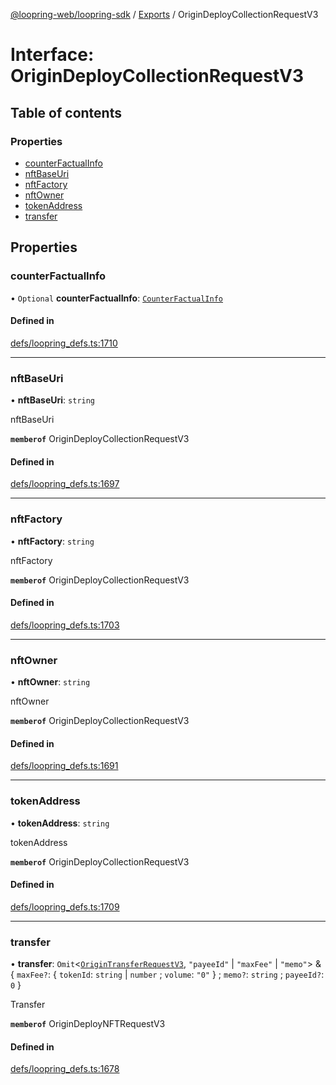 [@loopring-web/loopring-sdk](../README.md) / [Exports](../modules.md) / OriginDeployCollectionRequestV3

# Interface: OriginDeployCollectionRequestV3

## Table of contents

### Properties

- [counterFactualInfo](OriginDeployCollectionRequestV3.md#counterfactualinfo)
- [nftBaseUri](OriginDeployCollectionRequestV3.md#nftbaseuri)
- [nftFactory](OriginDeployCollectionRequestV3.md#nftfactory)
- [nftOwner](OriginDeployCollectionRequestV3.md#nftowner)
- [tokenAddress](OriginDeployCollectionRequestV3.md#tokenaddress)
- [transfer](OriginDeployCollectionRequestV3.md#transfer)

## Properties

### counterFactualInfo

• `Optional` **counterFactualInfo**: [`CounterFactualInfo`](CounterFactualInfo.md)

#### Defined in

[defs/loopring_defs.ts:1710](https://github.com/Loopring/loopring_sdk/blob/427d9da/src/defs/loopring_defs.ts#L1710)

___

### nftBaseUri

• **nftBaseUri**: `string`

nftBaseUri

**`memberof`** OriginDeployCollectionRequestV3

#### Defined in

[defs/loopring_defs.ts:1697](https://github.com/Loopring/loopring_sdk/blob/427d9da/src/defs/loopring_defs.ts#L1697)

___

### nftFactory

• **nftFactory**: `string`

nftFactory

**`memberof`** OriginDeployCollectionRequestV3

#### Defined in

[defs/loopring_defs.ts:1703](https://github.com/Loopring/loopring_sdk/blob/427d9da/src/defs/loopring_defs.ts#L1703)

___

### nftOwner

• **nftOwner**: `string`

nftOwner

**`memberof`** OriginDeployCollectionRequestV3

#### Defined in

[defs/loopring_defs.ts:1691](https://github.com/Loopring/loopring_sdk/blob/427d9da/src/defs/loopring_defs.ts#L1691)

___

### tokenAddress

• **tokenAddress**: `string`

tokenAddress

**`memberof`** OriginDeployCollectionRequestV3

#### Defined in

[defs/loopring_defs.ts:1709](https://github.com/Loopring/loopring_sdk/blob/427d9da/src/defs/loopring_defs.ts#L1709)

___

### transfer

• **transfer**: `Omit`<[`OriginTransferRequestV3`](OriginTransferRequestV3.md), ``"payeeId"`` \| ``"maxFee"`` \| ``"memo"``\> & { `maxFee?`: { `tokenId`: `string` \| `number` ; `volume`: ``"0"``  } ; `memo?`: `string` ; `payeeId?`: ``0``  }

Transfer

**`memberof`** OriginDeployNFTRequestV3

#### Defined in

[defs/loopring_defs.ts:1678](https://github.com/Loopring/loopring_sdk/blob/427d9da/src/defs/loopring_defs.ts#L1678)
